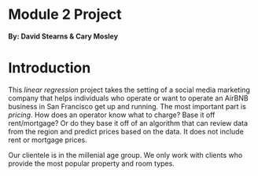 # Module 2 Project

**By: David Stearns & Cary Mosley**

# Introduction
  
This *linear regression* project takes the setting of a social media marketing company that helps individuals who operate or want to operate an AirBNB business in San Francisco get up and running. The most important part is *pricing*. How does an operator know what to charge? Base it off rent/mortgage? Or do they base it off of an algorithm that can review data from the region and predict prices based on the data. It does not include rent or mortgage prices.  
  

Our clientele is in the millenial age group. We only work with clients who provide the most popular property and room types.





   